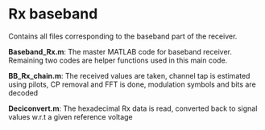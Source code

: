 # Rx baseband
Contains all files corresponding to the baseband part of the receiver.

**Baseband_Rx.m**: The master MATLAB code for baseband receiver. Remaining two codes are helper functions used in this main code.

**BB_Rx_chain.m**: The received values are taken, channel tap is estimated using pilots, CP removal and FFT is done, modulation symbols and bits are decoded

**Deciconvert.m**: The hexadecimal Rx data is read, converted back to signal values w.r.t a given reference voltage

